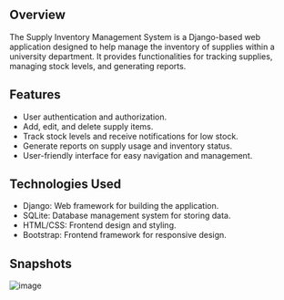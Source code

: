 ## Overview
The Supply Inventory Management System is a Django-based web application designed to help manage the inventory of supplies within a university department. It provides functionalities for tracking supplies, managing stock levels, and generating reports.

## Features
* User authentication and authorization.
* Add, edit, and delete supply items.
* Track stock levels and receive notifications for low stock.
* Generate reports on supply usage and inventory status.
* User-friendly interface for easy navigation and management.

## Technologies Used
* Django: Web framework for building the application.
* SQLite: Database management system for storing data.
* HTML/CSS: Frontend design and styling.
* Bootstrap: Frontend framework for responsive design.

## Snapshots
![image](https://github.com/Tariq-amir/inventory-management/assets/20150887/3be5bba1-f1e1-42a7-9dfd-a8e662323723)
